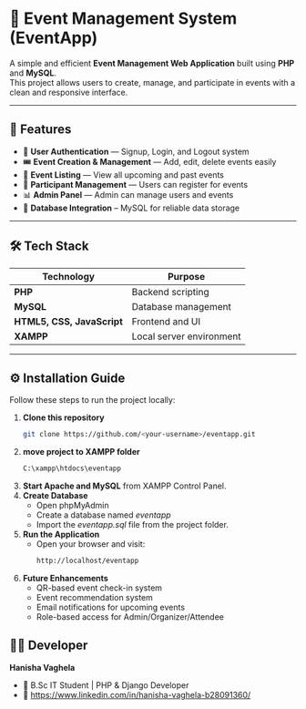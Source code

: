 # 🎉 Event Management System (EventApp)

A simple and efficient **Event Management Web Application** built using **PHP** and **MySQL**.  
This project allows users to create, manage, and participate in events with a clean and responsive interface.

---

## 🚀 Features

- 🧾 **User Authentication** — Signup, Login, and Logout system  
- 🎟️ **Event Creation & Management** — Add, edit, delete events easily  
- 📅 **Event Listing** — View all upcoming and past events  
- 👥 **Participant Management** — Users can register for events  
- 📊 **Admin Panel** — Admin can manage users and events  
- 💾 **Database Integration** – MySQL for reliable data storage
  
---

## 🛠️ Tech Stack

| Technology | Purpose |
|-------------|----------|
| **PHP** | Backend scripting |
| **MySQL** | Database management |
| **HTML5, CSS, JavaScript** | Frontend and UI |
| **XAMPP** | Local server environment |

---

## ⚙️ Installation Guide

Follow these steps to run the project locally:

1. **Clone this repository**
   ```bash
   git clone https://github.com/<your-username>/eventapp.git
2. **move project to XAMPP folder**
   ```bash
   C:\xampp\htdocs\eventapp
3. **Start Apache and MySQL** from XAMPP Control Panel.
4. **Create Database**
   - Open phpMyAdmin
   - Create a database named *eventapp*
   - Import the *eventapp.sql* file from the project folder.
5. **Run the Application**
   - Open your browser and visit:
     ```bash
     http://localhost/eventapp
6. **Future Enhancements**
   - QR-based event check-in system
   - Event recommendation system
   - Email notifications for upcoming events
   - Role-based access for Admin/Organizer/Attendee
## 👩‍💻 Developer

**Hanisha Vaghela**
- 📍 B.Sc IT Student | PHP & Django Developer
- 📧 https://www.linkedin.com/in/hanisha-vaghela-b28091360/
